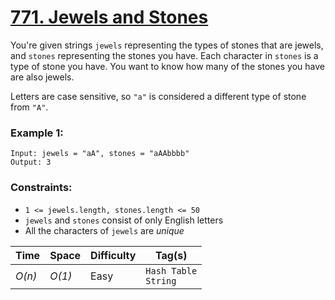 # [771. Jewels and Stones](https://leetcode.com/problems/jewels-and-stones/)

You're given strings `jewels` representing the types of stones that are jewels, and `stones` representing the stones you have. Each character in `stones` is a type of stone you have. You want to know how many of the stones you have are also jewels.

Letters are case sensitive, so `"a"` is considered a different type of stone from `"A"`.

### Example 1:

```
Input: jewels = "aA", stones = "aAAbbbb"
Output: 3
```

### Constraints:

- `1 <= jewels.length, stones.length <= 50`
- `jewels` and `stones` consist of only English letters
- All the characters of `jewels` are _unique_

| Time   | Space  | Difficulty | Tag(s)                   |
| ------ | ------ | ---------- | ------------------------ |
| _O(n)_ | _O(1)_ | Easy       | `Hash Table`<br>`String` |
